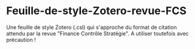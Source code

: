 # Feuille-de-style-Zotero-revue-FCS
Une feuille de style Zotero (.csl) qui s'approche du format de citation attendu par la revue "Finance Contrôle Stratégie". A utiliser toutefois avec précaution !
